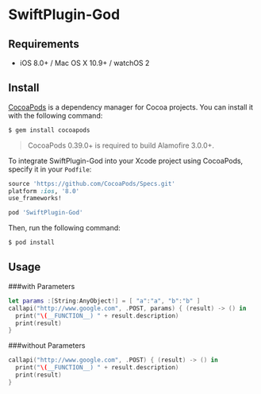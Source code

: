 # SwiftPlugin-God

## Requirements

- iOS 8.0+ / Mac OS X 10.9+ / watchOS 2


## Install

[CocoaPods](http://cocoapods.org) is a dependency manager for Cocoa projects. You can install it with the following command:

```bash
$ gem install cocoapods
```

> CocoaPods 0.39.0+ is required to build Alamofire 3.0.0+.

To integrate SwiftPlugin-God into your Xcode project using CocoaPods, specify it in your `Podfile`:

```ruby
source 'https://github.com/CocoaPods/Specs.git'
platform :ios, '8.0'
use_frameworks!

pod 'SwiftPlugin-God'
```

Then, run the following command:

```bash
$ pod install
```

## Usage

###with Parameters
```swift
let params :[String:AnyObject!] = [ "a":"a", "b":"b" ]
callapi("http://www.google.com", .POST, params) { (result) -> () in
  print("\(__FUNCTION__) " + result.description)
  print(result)
}
```

###without Parameters
```swift
callapi("http://www.google.com", .POST) { (result) -> () in
  print("\(__FUNCTION__) " + result.description)
  print(result)
}
```

